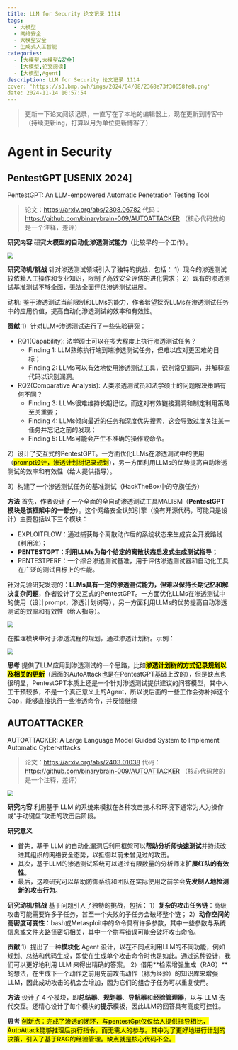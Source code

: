 ```yaml
---
title: LLM for Security 论文记录 1114
tags:
  - 大模型
  - 网络安全
  - 大模型安全
  - 生成式人工智能
categories:
  - [大模型,大模型&安全]
  - [大模型,论文阅读]
  - [大模型,Agent]
description: LLM for Security 论文记录 1114
cover: 'https://s3.bmp.ovh/imgs/2024/04/08/2368e73f30658fe8.png'
date: 2024-11-14 10:57:54
---
```

> 更新一下论文阅读记录，一直写在了本地的编辑器上，现在更新到博客中（持续更新ing，打算以月为单位更新博客了）
# Agent in Security
<!-- {% asset_img p1.png p1 %} -->
<!-- <img src="p1.png"  style="zoom:55%;" /> -->

## PentestGPT [USENIX 2024]
PentestGPT: An LLM-empowered Automatic Penetration Testing Tool

> 论文：https://arxiv.org/abs/2308.06782
> 代码：https://github.com/binarybrain-009/AUTOATTACKER （核心代码放的是一个注释，差评）

**研究内容**
研究**大模型的自动化渗透测试能力**（比较早的一个工作）。

<img src="pentestgpt.png"  style="zoom:80%;" />

**研究动机/挑战**
针对渗透测试领域引入了独特的挑战，包括：
1）现今的渗透测试较依赖人工操作和专业知识，限制了高效安全评估的进化需求；
2）现有的渗透测试基准测试不够全面，无法全面评估渗透测试进展。

动机: 鉴于渗透测试当前限制和LLMs的能力，作者希望探究LLMs在渗透测试任务中的应用价值，提高自动化渗透测试的效率和有效性。

**贡献**
1）针对LLM+渗透测试进行了一些先验研究：
- RQ1(Capability): 法学硕士可以在多大程度上执行渗透测试任务？
  - Finding 1: LLM熟练执行端到端渗透测试任务，但难以应对更困难的目标；
  - Finding 2: LLMs可以有效地使用渗透测试工具，识别常见漏洞，并解释源代码以识别漏洞。
- RQ2(Comparative Analysis): 人类渗透测试员和法学硕士的问题解决策略有何不同？
  - Finding 3: LLMs很难维持长期记忆，而这对有效链接漏洞和制定利用策略至关重要；
  - Finding 4: LLMs倾向最近的任务和深度优先搜索，这会导致过度关注某一任务并忘记之前的发现；
  - Finding 5: LLMs可能会产生不准确的操作或命令。

2）设计了交互式的PentestGPT。一方面优化LLMs在渗透测试中的使用（<mark>prompt设计，渗透计划树记录规划</mark>），另一方面利用LLMs的优势提高自动渗透测试的效率和有效性（给人提供指导）。

3）构建了一个渗透测试任务的基准测试（HackTheBox中的夺旗任务）

**方法**
首先，作者设计了一个全面的全自动渗透测试工具MALISM（**PentestGPT模块是该框架中的一部分**）。这个网络安全认知引擎（没有开源代码，可能只是设计）主要包括以下三个模块：
- EXPLOITFLOW：通过捕获每个离散动作后的系统状态来生成安全开发路线(利用流)；
- **PENTESTGPT：利用LLMs为每个给定的离散状态启发式生成测试指导；**
- PENTESTPERF：一个综合渗透测试基准，用于评估渗透测试器和自动化工具在广泛的测试目标上的性能。

针对先验研究发现的：**LLMs具有一定的渗透测试能力，但难以保持长期记忆和解决复杂问题**，作者设计了交互式的PentestGPT。一方面优化LLMs在渗透测试中的使用（设计prompt，渗透计划树等），另一方面利用LLMs的优势提高自动渗透测试的效率和有效性（给人指导）。

<img src="pentestgpt1.png"  style="zoom:80%;" />

在推理模块中对于渗透流程的规划，通过渗透计划树。示例：

<img src="pentestgpt2.png"  style="zoom:80%;" />

**思考**
提供了LLM应用到渗透测试的一个思路，比如<mark>**渗透计划树的方式记录规划以及相关的更新**</mark>（后面的AutoAttack也是在PentestGPT基础上改的），但是缺点也很明显，PentestGPT本质上还是一个针对渗透测试提供建议的问答模型，其中人工干预较多，不是一个真正意义上的Agent，所以说后面的一些工作会弥补掉这个Gap，能够直接执行一些渗透命令，并反馈继续

## AUTOATTACKER

AUTOATTACKER: A Large Language Model Guided System to Implement Automatic Cyber-attacks

> 论文：https://arxiv.org/abs/2403.01038
> 代码：https://github.com/binarybrain-009/AUTOATTACKER （核心代码放的是一个注释，差评）

<img src="autoattack.png"  style="zoom:80%;" />

**研究内容**
利用基于 LLM 的系统来模拟在各种攻击技术和环境下通常为人为操作或“手动键盘”攻击的攻击后阶段。

**研究意义**
- 首先，基于 LLM 的自动化漏洞后利用框架可以**帮助分析师快速测试**并持续改进其组织的网络安全态势，以抵御以前未曾见过的攻击。
- 其次，基于LLM的渗透测试系统可以通过有限数量的分析师来**扩展红队的有效性**。
- 最后，这项研究可以帮助防御系统和团队在实际使用之前学会**先发制人地检测新的攻击行为**。

**研究动机/挑战**
基于问题引入了独特的挑战，包括：
1）**复杂的攻击任务链**：高级攻击可能需要许多子任务，甚至一个失败的子任务会破坏整个链； 
2）**动作空间的高密度可变性**：bash或Metasploit中的命令具有许多参数，其中一些参数与系统信息或文件夹路径密切相关，其中一个拼写错误可能会破坏攻击命令。

**贡献**
1）提出了一种**模块化** Agent 设计，以在不同点利用LLM的不同功能，例如规划、总结和代码生成，即使在生成单个攻击命令时也是如此。通过这种设计，我们可以更好地利用 LLM 来得出精确的答案。 
2）借用**检索增强生成（RAG）**的想法，在生成下一个动作之前用先前攻击动作（称为经验）的知识库来增强LLM，因此成功攻击的机会会增加，因为它们的组合子任务可以重复使用。

**方法**
设计了 4 个模块，即**总结器**、**规划器**、**导航器**和**经验管理器**，以与 LLM 迭代交互。还精心设计了每个模块的**提示**模板，因此LLM的回答具有高度可控性。

**思考**
<mark>创新点：完成了渗透的闭环，与pentestGpt仅仅给人提供指导相比，AutoAttack能够推理后执行指令，而无需人的参与。其中为了更好地进行计划的决策，引入了基于RAG的经验管理。缺点就是核心代码不全。</mark>
